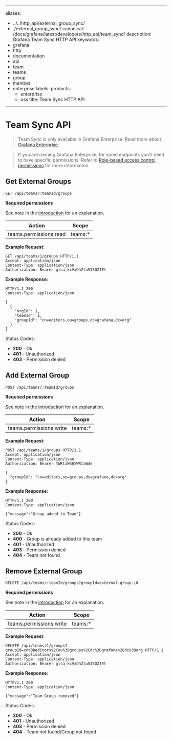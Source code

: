 -----

aliases:

- ../../http\_api/external\_group\_sync/
- ./external\_group\_sync/
  canonical: /docs/grafana/latest/developers/http\_api/team\_sync/
  description: Grafana Team Sync HTTP API
  keywords:
- grafana
- http
- documentation
- api
- team
- teams
- group
- member
- enterprise
  labels:
  products:
  - enterprise
  - oss
    title: Team Sync HTTP API

-----

# Team Sync API

> Team Sync is only available in Grafana Enterprise. Read more about [Grafana Enterprise](/docs/grafana/latest/introduction/grafana-enterprise/).

> If you are running Grafana Enterprise, for some endpoints you'll need to have specific permissions. Refer to [Role-based access control permissions](/docs/grafana/latest/administration/roles-and-permissions/access-control/custom-role-actions-scopes/) for more information.

## Get External Groups

`GET /api/teams/:teamId/groups`

**Required permissions**

See note in the [introduction](#external-group-synchronization-api) for an explanation.

| Action                 | Scope    |
| ---------------------- | -------- |
| teams.permissions:read | teams:\* |

**Example Request**:

``` http
GET /api/teams/1/groups HTTP/1.1
Accept: application/json
Content-Type: application/json
Authorization: Bearer glsa_kcVxDhZtu5ISOZIEt
```

**Example Response**:

``` http
HTTP/1.1 200
Content-Type: application/json

[
  {
    "orgId": 1,
    "teamId": 1,
    "groupId": "cn=editors,ou=groups,dc=grafana,dc=org"
  }
]
```

Status Codes:

- **200** - Ok
- **401** - Unauthorized
- **403** - Permission denied

## Add External Group

`POST /api/teams/:teamId/groups`

**Required permissions**

See note in the [introduction](#external-group-synchronization-api) for an explanation.

| Action                  | Scope    |
| ----------------------- | -------- |
| teams.permissions:write | teams:\* |

**Example Request**:

``` http
POST /api/teams/1/groups HTTP/1.1
Accept: application/json
Content-Type: application/json
Authorization: Bearer YWRtaW46YWRtaW4=

{
  "groupId": "cn=editors,ou=groups,dc=grafana,dc=org"
}
```

**Example Response**:

``` http
HTTP/1.1 200
Content-Type: application/json

{"message":"Group added to Team"}
```

Status Codes:

- **200** - Ok
- **400** - Group is already added to this team
- **401** - Unauthorized
- **403** - Permission denied
- **404** - Team not found

## Remove External Group

`DELETE /api/teams/:teamId/groups?groupId=external-group-id`

**Required permissions**

See note in the [introduction](#external-group-synchronization-api) for an explanation.

| Action                  | Scope    |
| ----------------------- | -------- |
| teams.permissions:write | teams:\* |

**Example Request**:

``` http
DELETE /api/teams/1/groups?groupId=cn%3Deditors%2Cou%3Dgroups%2Cdc%3Dgrafana%2Cdc%3Dorg HTTP/1.1
Accept: application/json
Content-Type: application/json
Authorization: Bearer glsa_kcVxDhZtu5ISOZIEt
```

**Example Response**:

``` http
HTTP/1.1 200
Content-Type: application/json

{"message":"Team Group removed"}
```

Status Codes:

- **200** - Ok
- **401** - Unauthorized
- **403** - Permission denied
- **404** - Team not found/Group not found
